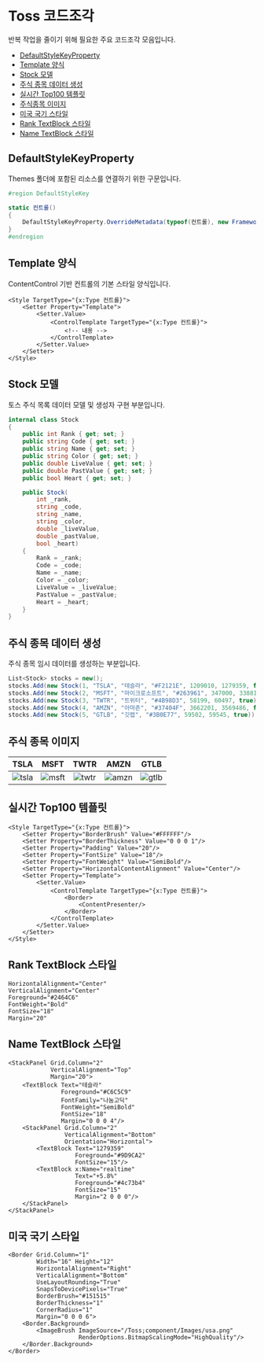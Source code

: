 # Toss 코드조각
반복 작업을 줄이기 위해 필요한 주요 코드조각 모음입니다.

- [DefaultStyleKeyProperty](#defaultstylekeyproperty)
- [Template 양식](#template-양식)
- [Stock 모델](#stock-모델)
- [주식 종목 데이터 생성](#주식-종목-데이터-생성)
- [실시간 Top100 템플릿](#실시간-top100-템플릿)
- [주식종목 이미지](#)
- [미국 국기 스타일](#미국-국기-)
- [Rank TextBlock 스타일](#rank-textblock-스타일)
- [Name TextBlock 스타일](#)

## DefaultStyleKeyProperty
Themes 폴더에 포함된 리소스를 연결하기 위한 구문입니다.
```csharp
#region DefaultStyleKey

static 컨트롤()
{
    DefaultStyleKeyProperty.OverrideMetadata(typeof(컨트롤), new FrameworkPropertyMetadata(typeof(컨트롤)));
}
#endregion
```

## Template 양식
ContentControl 기반 컨트롤의 기본 스타일 양식입니다.
```xaml
<Style TargetType="{x:Type 컨트롤}">
    <Setter Property="Template">
        <Setter.Value>
            <ControlTemplate TargetType="{x:Type 컨트롤}">
                <!-- 내용 -->
            </ControlTemplate>
        </Setter.Value>
    </Setter>
</Style>
```

## Stock 모델
토스 주식 목록 데이터 모델 및 생성자 구현 부분입니다.

```csharp
internal class Stock
{
    public int Rank { get; set; }
    public string Code { get; set; }
    public string Name { get; set; }
    public string Color { get; set; }
    public double LiveValue { get; set; }
    public double PastValue { get; set; }
    public bool Heart { get; set; }

    public Stock(
        int _rank, 
        string _code, 
        string _name, 
        string _color, 
        double _liveValue, 
        double _pastValue, 
        bool _heart)
    {
        Rank = _rank;
        Code = _code;
        Name = _name;
        Color = _color;
        LiveValue = _liveValue;
        PastValue = _pastValue;
        Heart = _heart;
    }
}
```

## 주식 종목 데이터 생성
주식 종목 임시 데이터를 생성하는 부분입니다.
```csharp
List<Stock> stocks = new();
stocks.Add(new Stock(1, "TSLA", "테슬라", "#F2121E", 1209010, 1279359, false));
stocks.Add(new Stock(2, "MSFT", "마이크로소프트", "#263961", 347000, 338810, true));
stocks.Add(new Stock(3, "TWTR", "트위터", "#4B98D3", 58199, 60497, true));
stocks.Add(new Stock(4, "AMZN", "아마존", "#37404F", 3662201, 3569486, false));
stocks.Add(new Stock(5, "GTLB", "깃랩", "#3B0E77", 59502, 59545, true));
```

## 주식 종목 이미지
| TSLA | MSFT | TWTR | AMZN | GTLB |
|:----:|:----:|:----:|:----:|:----:|
| ![tsla](https://user-images.githubusercontent.com/52397976/165555756-6f739738-7df8-449a-9000-c34be9fd5447.png) | ![msft](https://user-images.githubusercontent.com/52397976/165555859-33017fd4-69b3-4979-9431-636c181c4a2f.png) | ![twtr](https://user-images.githubusercontent.com/52397976/165555907-7ca0074f-7e52-436f-9aa4-947af04c64c3.png) | ![amzn](https://user-images.githubusercontent.com/52397976/165555947-a6fa7ba0-23c2-46b9-8b6a-5cf018ece0ca.png) | ![gtlb](https://user-images.githubusercontent.com/52397976/165555984-e65c9b83-4763-4927-93f9-42429ced1dcb.png) |

## 실시간 Top100 템플릿
```xaml
<Style TargetType="{x:Type 컨트롤}">
    <Setter Property="BorderBrush" Value="#FFFFFF"/>
    <Setter Property="BorderThickness" Value="0 0 0 1"/>
    <Setter Property="Padding" Value="20"/>
    <Setter Property="FontSize" Value="18"/>
    <Setter Property="FontWeight" Value="SemiBold"/>
    <Setter Property="HorizontalContentAlignment" Value="Center"/>
    <Setter Property="Template">
        <Setter.Value>
            <ControlTemplate TargetType="{x:Type 컨트롤}">
                <Border>
                    <ContentPresenter/>
                </Border>
            </ControlTemplate>
        </Setter.Value>
    </Setter>
</Style>
```

## Rank TextBlock 스타일

```xaml
HorizontalAlignment="Center"
VerticalAlignment="Center"
Foreground="#2464C6"
FontWeight="Bold"
FontSize="18"
Margin="20"
```

## Name TextBlock 스타일

```xaml
<StackPanel Grid.Column="2"
            VerticalAlignment="Top"
            Margin="20">
    <TextBlock Text="테슬라"
               Foreground="#C6C5C9"
               FontFamily="나눔고딕"
               FontWeight="SemiBold"
               FontSize="18"
               Margin="0 0 0 4"/>
    <StackPanel Grid.Column="2" 
                VerticalAlignment="Bottom"
                Orientation="Horizontal">
        <TextBlock Text="1279359"
                   Foreground="#9D9CA2"
                   FontSize="15"/>
        <TextBlock x:Name="realtime" 
                   Text="+5.8%"
                   Foreground="#4c73b4"
                   FontSize="15"
                   Margin="2 0 0 0"/>
    </StackPanel>
</StackPanel>
```

## 미국 국기 스타일
```xaml
<Border Grid.Column="1"
        Width="16" Height="12"
        HorizontalAlignment="Right"
        VerticalAlignment="Bottom"
        UseLayoutRounding="True"
        SnapsToDevicePixels="True"
        BorderBrush="#151515"
        BorderThickness="1"
        CornerRadius="1"
        Margin="0 0 0 6">
    <Border.Background>
        <ImageBrush ImageSource="/Toss;component/Images/usa.png"
                    RenderOptions.BitmapScalingMode="HighQuality"/>
    </Border.Background>
</Border>
```
